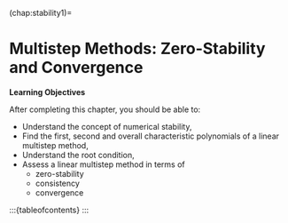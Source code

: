 (chap:stability1)=
# Multistep Methods: Zero-Stability and Convergence 

**Learning Objectives**

After completing this chapter, you should be able to:

- Understand the concept of numerical stability,
- Find the first, second and overall characteristic polynomials of a linear multistep method,
- Understand the root condition,
- Assess a linear multistep method in terms of
    - zero-stability
    - consistency
    - convergence


:::{tableofcontents}
:::


